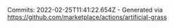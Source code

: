 Commits: 2022-02-25T11:41:22.654Z - Generated via https://github.com/marketplace/actions/artificial-grass
<br>
